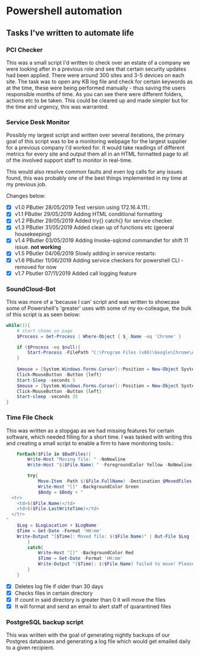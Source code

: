 # Powershell automation

## Tasks I've written to automate life 

### PCI Checker
This was a small script I'd written to check over an estate of a company we were looking after in a previous role and see that certain security updates had been applied. There were around 300 sites and 3-5 devices on each site. The task was to open any KB log file and check for certain keywords as at the time, these were being performed manually - thus saving the users responsible months of time. As you can see there were different folders, actions etc to be taken. This could be cleared up and made simpler but for the time and urgency, this was warranted.

### Service Desk Monitor
Possibly my largest script and written over several iterations, the primary goal of this script was to be a monitoring webpage for the largest supplier for a previous company I'd worked for. It would take readings of different metrics for every site and output them all in an HTML formatted page to all of the involved support staff to monitor in real-time.

This would also resolve common faults and even log calls for any issues found, this was probably one of the best things implemented in my time at my previous job.

Changes below:
- [x]    v1.0            PButler        28/05/2019          Test version using 172.16.4.111.: 
- [x]    v1.1            PButler        29/05/2019          Adding HTML conditional formatting     
- [x]    v1.2            PButler        29/05/2019          Added try{} catch{} for service checker.  
- [x]    v1.3            PButler	       31/05/2019	       Added clean up of functions etc (general housekeeping)	
- [x]    v1.4            PButler        03/05/2019          Adding Invoke-sqlcmd commandlet for shift 11 issue. **not working**
- [x]    v1.5            PButler        04/06/2019          Slowly adding in service restarts:
- [x]    v1.6            PButler        11/06/2019          Adding service checkers for powershell CLI - removed for now 
- [x]    v1.7            Pbutler        07/11/2019          Added call logging feature 

### SoundCloud-Bot
This was more of a 'because I can' script and was written to showcase some of Powershell's 'greater' uses with some of my ex-colleague, the bulk of this script is as seen below:

```powershell
while(1){
    # start chome on page
    $Process = Get-Process | Where-Object { $_.Name -eq 'Chrome' }

    if ($Process -eq $null){
        Start-Process -FilePath "C:\Program Files (x86)\Google\Chrome\Application\chrome.exe" -ArgumentList 'https://soundcloud.com/g-dann'
    }
    
    $mouse = [System.Windows.Forms.Cursor]::Position = New-Object System.Drawing.Point(88,49) #1 - won't change
    Click-MouseButton -Button {left}
	Start-Sleep -seconds 5
    $mouse = [System.Windows.Forms.Cursor]::Position = New-Object System.Drawing.Point(558,550) #2 - won't change
    Click-MouseButton -Button {left}
    Start-sleep -seconds 35
}
```

### Time File Check 
This was written as a stopgap as we had missing features for certain software, which needed filling for a short time. I was tasked with writing this and creating a small script to enable a firm to have monitoring tools.:

```powershell
    ForEach($File in $BadFiles){
        Write-Host "Moving file: " -NoNewline
        Write-Host "$($File.Name) " -ForegroundColor Yellow -NoNewline

        try{
            Move-Item -Path $($File.FullName) -Destination $MovedFiles
            Write-Host "[]" -BackgroundColor Green
            $Body = $Body + "
  <tr>
    <td>$($File.Name)</td>
    <td>$($File.LastWriteTime)</td>
  </tr>
"
    $Log = $LogLocation + $LogName
    $Time = Get-Date -Format 'HH:mm'
    Write-Output "[$Time]: Moved file: $($File.Name)" | Out-File $Log -Append
        }
        catch{
            Write-Host "[]" -BackgroundColor Red
            $Time = Get-Date -Format 'HH:mm'
            Write-Output "[$Time]: $($File.Name) failed to move! Please investigate" | Out-File $Log -Append
        }
    }
```

- [x] Deletes log file if older than 30 days
- [x] Checks files in certain directory
- [x] If count in said directory is greater than 0 it will move the files
- [x] It will format and send an email to alert staff of quarantined files

### PostgreSQL backup script
This was written with the goal of generating nightly backups of our Postgres databases and generating a log file which would get emailed daily to a given recipient.
